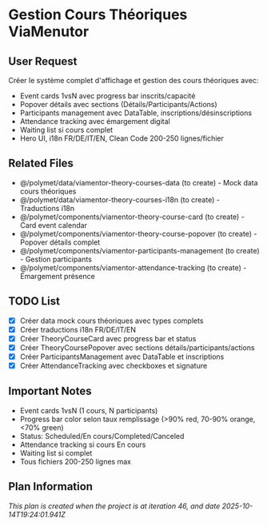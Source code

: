 # Gestion Cours Théoriques ViaMenutor

## User Request
Créer le système complet d'affichage et gestion des cours théoriques avec:
- Event cards 1vsN avec progress bar inscrits/capacité
- Popover détails avec sections (Détails/Participants/Actions)
- Participants management avec DataTable, inscriptions/désinscriptions
- Attendance tracking avec émargement digital
- Waiting list si cours complet
- Hero UI, i18n FR/DE/IT/EN, Clean Code 200-250 lignes/fichier

## Related Files
- @/polymet/data/viamentor-theory-courses-data (to create) - Mock data cours théoriques
- @/polymet/data/viamentor-theory-courses-i18n (to create) - Traductions i18n
- @/polymet/components/viamentor-theory-course-card (to create) - Card event calendar
- @/polymet/components/viamentor-theory-course-popover (to create) - Popover détails complet
- @/polymet/components/viamentor-participants-management (to create) - Gestion participants
- @/polymet/components/viamentor-attendance-tracking (to create) - Émargement présence

## TODO List
- [x] Créer data mock cours théoriques avec types complets
- [x] Créer traductions i18n FR/DE/IT/EN
- [x] Créer TheoryCourseCard avec progress bar et status
- [x] Créer TheoryCoursePopover avec sections détails/participants/actions
- [x] Créer ParticipantsManagement avec DataTable et inscriptions
- [x] Créer AttendanceTracking avec checkboxes et signature

## Important Notes
- Event cards 1vsN (1 cours, N participants)
- Progress bar color selon taux remplissage (>90% red, 70-90% orange, <70% green)
- Status: Scheduled/En cours/Completed/Canceled
- Attendance tracking si cours En cours
- Waiting list si complet
- Tous fichiers 200-250 lignes max

  
## Plan Information
*This plan is created when the project is at iteration 46, and date 2025-10-14T19:24:01.941Z*
